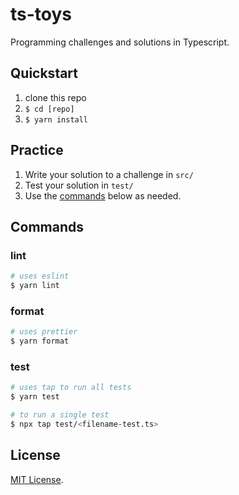 # ts-toys

Programming challenges and solutions in Typescript.

## Quickstart

1. clone this repo
1. `$ cd [repo]`
1. `$ yarn install`

## Practice

1. Write your solution to a challenge in `src/`
1. Test your solution in `test/`
1. Use the [commands](#commands) below as needed.

## Commands

### lint

```sh
# uses eslint
$ yarn lint
```

### format

```sh
# uses prettier
$ yarn format
```

### test

```sh
# uses tap to run all tests
$ yarn test

# to run a single test
$ npx tap test/<filename-test.ts>
```

## License

[MIT License](LICENSE).
